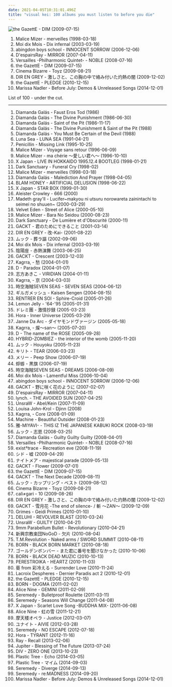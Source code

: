 ```yaml
---
date: 2021-04-05T10:31:01.496Z
title: "visual kei: 100 albums you must listen to before you die"
---
```

![the GazettE - DIM (2009-07-15)](http://coverartarchive.org/release/a54a4387-263e-4799-ba7e-02a2dda3d08c/11228615759-500.jpg "the GazettE - DIM (2009-07-15)")
<ol class="albums">
<li data-cover="http://coverartarchive.org/release/7d3b9817-b46c-46e7-a94a-3675134fbcf9/21937152600-500.jpg" data-tags="visual kei, j-rock" role="button">Malice Mizer - merveilles (1998-03-18)</li>
<li data-cover="https://img.discogs.com/C4OWeeu2VPCD2uGfHBC_42-0UKo=/fit-in/600x580/filters:strip_icc():format(jpeg):mode_rgb():quality(90)/discogs-images/R-619586-1235261403.jpeg.jpg" data-tags="japanese, visual kei, gothic metal" role="button">Moi dix Mois - Dix infernal (2003-03-19)</li>
<li data-cover="http://coverartarchive.org/release/a8ba5788-59d8-42a8-a092-fb2f49d4944e/9667370225-500.jpg" data-tags="japanese, jpop, male vocalists, anime, j-rock, j-pop, boyband, visual kei, jrock, boy band, asian pop" role="button">abingdon boys school - INNOCENT SORROW (2006-12-06)</li>
<li data-cover="https://img.discogs.com/ivlCXvUaRvIfAJN6yQz9l1idr5Q=/fit-in/475x462/filters:strip_icc():format(jpeg):mode_rgb():quality(90)/discogs-images/R-1488527-1230477522.jpeg.jpg" data-tags="visual kei" role="button">D'espairsRay - MIRROR (2007-04-11)</li>
<li data-cover="https://via.placeholder.com/450" data-tags="symphonic metal, power metal" role="button">Versailles -Philharmonic Quintet- - NOBLE (2008-07-16)</li>
<li data-cover="http://coverartarchive.org/release/a54a4387-263e-4799-ba7e-02a2dda3d08c/11228615759-500.jpg" data-tags="visual kei, japanese" role="button">the GazettE - DIM (2009-07-15)</li>
<li data-cover="https://img.discogs.com/UsIoohLu7frF0ud2ko26k4rZIfk=/fit-in/600x539/filters:strip_icc():format(jpeg):mode_rgb():quality(90)/discogs-images/R-2071538-1262365899.jpeg.jpg" data-tags="visual kei, all time favourite" role="button">Cinema Bizarre - Toyz (2009-08-21)</li>
<li data-cover="https://img.discogs.com/cphJ96s0yDGx89i7brUKgACacEI=/fit-in/600x599/filters:strip_icc():format(jpeg):mode_rgb():quality(90)/discogs-images/R-1059678-1188925726.jpeg.jpg" data-tags="japanese, progressive metal, death metal, j-rock, visual kei, progressive death metal, experimental metal" role="button">DIR EN GREY - 激しさと、この胸の中で絡み付いた灼熱の闇 (2009-12-02)</li>
<li data-cover="https://img.discogs.com/r6jgvk3BEotqoG8k0_sDiJzD2f8=/fit-in/300x298/filters:strip_icc():format(jpeg):mode_rgb():quality(90)/discogs-images/R-5703977-1400407453-3941.png.jpg" data-tags="rock, hard rock, progressive rock, alternative metal, addictive, visual kei, the gazette" role="button">the GazettE - PLEDGE (2010-12-15)</li>
<li data-cover="http://coverartarchive.org/release/775528c7-a0fb-45e2-a203-0a401dc233ea/8996753006-500.jpg" data-tags="chillout, pop, emo, female vocalists, dance, epic, easy listening, new age, comedy, humour, j-rock, parody, j-pop, bdsm, porn, what, visual kei, vulgar, brutal death metal, jrock, meme, bollocks, denpa, hipster, true metal, nazi, racist, unoriginal, not music, manowar, weeaboo, swag, chuck norris does not approve, anison, folklore intellectuel, poser, lmao, worst song ever, posers, donald trump, child molester, rechtsrock, guilty, atrocious, no thanks, church of satan, orgy, not experimental, hentai, post-nazi, pitchforkcore, ayn rand, singing cunt, yaoi" role="button">Marissa Nadler - Before July: Demos & Unreleased Songs (2014-12-01)</li>
</ol>
List of 100 - under the cut.
<!-- more -->

_________________

<ol class="albums">
<li data-cover="https://img.discogs.com/jKQngH0u0B6oJ5BnYPJSXk5hbB8=/fit-in/600x600/filters:strip_icc():format(jpeg):mode_rgb():quality(90)/discogs-images/R-395913-1613946678-1455.jpeg.jpg" data-tags="japanese, emo, anime, j-pop, visual kei, hipster, artpop, art pop, folklore intellectuel, hino, satanic metal, misunderstood geniuses, satanic pop, poptron, very intelligent lyrics, pooptron, art poop, hipsterish, not art pop, art pop my ass, crunk, trap, miami bass, crunkcore, disgusting" role="button">
Diamanda Galás - Faust Eros Tod (1986)
</li>
<li data-cover="http://coverartarchive.org/release/09fa6f4a-c38d-4233-8231-5878ec5005d8/21137988505-500.jpg" data-tags="japanese, anime, j-pop, visual kei, folklore intellectuel, poptron, emo, hipster, art pop, pooptron, dark, gothic metal, artpop, hipsterish, not art pop, black metal, pop, jpop, comedy, humour, korean, k-pop, gothic rock, symphonic metal, j-rock, power metal, post-revolutionary pop song, shitty, jrock, meme, lolicore, shite, totec radio, miami bass, idol, achingly intelligent, homosexual intifada, anison, virally yours, crappy, not gothic, unimaginative, hino, not darkwave, not experimental, misunderstood geniuses, idol pop" role="button">
Diamanda Galás - The Divine Punishment (1986-06-30)
</li>
<li data-cover="https://img.discogs.com/yHwZwD0T0RIQCxtlfE9ZaoGMymM=/fit-in/600x600/filters:strip_icc():format(jpeg):mode_rgb():quality(90)/discogs-images/R-10038013-1490538826-1641.jpeg.jpg" data-tags="japanese, emo, anime, j-pop, visual kei, hipster, artpop, art pop, folklore intellectuel, poptron, pooptron, hino, satanic metal, misunderstood geniuses, satanic pop, very intelligent lyrics, hipsterish, not art pop, art poop, miami bass, art pop my ass" role="button">
Diamanda Galás - Saint of the Pit (1986-11-17)
</li>
<li data-cover="http://coverartarchive.org/release/d39ebe0f-221f-4192-bb10-a2dac2f35522/21099978933-500.jpg" data-tags="visual kei, japanese, emo, anime, j-pop, hipster, folklore intellectuel, not art pop, shite, poptron, pop, comedy, korean, k-pop, power metal, spammers, spam, bland, spammer, spamcore, anison, not experimental, bore, i should kill myself for listening to this, not art, i hate myself for listening to this, pooptron" role="button">
Diamanda Galás - The Divine Punishment & Saint of the Pit (1988)
</li>
<li data-cover="http://coverartarchive.org/release/1102cf25-c030-4a9f-98c4-b8aa689e7ea3/5512475148-500.jpg" data-tags="visual kei, japanese, anime, j-pop, hipster, emo, folklore intellectuel, pop, anison, not experimental, poptron, not art pop" role="button">
Diamanda Galás - You Must Be Certain of the Devil (1988)
</li>
<li data-cover="https://img.discogs.com/gn_FcsRZggCXI3AXv8ThkGEo7DM=/fit-in/600x600/filters:strip_icc():format(jpeg):mode_rgb():quality(90)/discogs-images/R-4512144-1527738307-1128.jpeg.jpg" data-tags="j-rock, visual kei, jrock" role="button">
Luna Sea - LUNA SEA (1991-04-21)
</li>
<li data-cover="https://img.discogs.com/U6e4h5ZvIDwZQogI6dHiWx6QbYk=/fit-in/400x351/filters:strip_icc():format(jpeg):mode_rgb():quality(90)/discogs-images/R-15663480-1595490960-7515.jpeg.jpg" data-tags="rock, japanese, 90s, asian, male vocalists, j-rock, visual kei, music i own" role="button">
Penicillin - Missing Link (1995-10-25)
</li>
<li data-cover="http://coverartarchive.org/release/3df11889-ccad-4648-a5ee-dc5263c70a5c/11852476105-500.jpg" data-tags="goth, gothic, j-rock, visual kei, malice mizer" role="button">
Malice Mizer - Voyage sans retour (1996-06-09)
</li>
<li data-cover="http://coverartarchive.org/release/041d34d2-d458-4df4-b4f1-057d5f87ecd8/21937028068-500.jpg" data-tags="french, classical, japanese, j-rock, visual kei, gackt" role="button">
Malice Mizer - ma chérie ～愛しい君へ～ (1996-10-10)
</li>
<li data-cover="https://img.discogs.com/bmBVbI2fRTQkwkq9ZoUncBoe3ko=/fit-in/540x493/filters:strip_icc():format(jpeg):mode_rgb():quality(90)/discogs-images/R-3763116-1343408204-7156.jpeg.jpg" data-tags="japanese, japanese rock, j-rock, visual kei, jrock, visual key" role="button">
X Japan - LIVE IN HOKKAIDO 1995.12.4 BOOTLEG (1998-01-21)
</li>
<li data-cover="http://coverartarchive.org/release/4747688c-7dfa-449e-8f3c-230d15efb809/22396052125-500.jpg" data-tags="chillout, pop, japanese, emo, female vocalists, dance, cute, epic, easy listening, gothic, new age, comedy, ethereal, humour, anime, dark ambient, j-rock, parody, j-pop, relax, halloween, bdsm, porn, what, based, visual kei, vulgar, brutal death metal, jrock, meme, bollocks, denpa, hipster, true metal, joke, lucifer, the only true metal of steel, pretentious bullshit, doujin, nazi, racist, unoriginal, not music, wannabe, manowar, weeaboo, swag, chuck norris does not approve, fuck that shit, kawaii, 4chan, anison, folklore intellectuel, poser, lmao, worst song ever, posers, lgbt, doujin ongaku, true metal of steel, donald trump, child molester, rechtsrock" role="button">
Dark Sanctuary - Funeral Cry (1998-02)
</li>
<li data-cover="http://coverartarchive.org/release/7d3b9817-b46c-46e7-a94a-3675134fbcf9/21937152600-500.jpg" data-tags="visual kei, j-rock" role="button">
Malice Mizer - merveilles (1998-03-18)
</li>
<li data-cover="https://img.discogs.com/JE0Pzf3zOz0qb3CnC8yLkprFWXM=/fit-in/599x600/filters:strip_icc():format(jpeg):mode_rgb():quality(90)/discogs-images/R-2049201-1260820079.jpeg.jpg" data-tags="japanese, anime, j-pop, visual kei, emo, hipster, hino, very intelligent lyrics, korean, k-pop, artpop, art pop, folklore intellectuel, satanic pop, poptron, not art pop, pooptron" role="button">
Diamanda Galás - Malediction And Prayer (1998-04-05)
</li>
<li data-cover="http://coverartarchive.org/release/6517e9ba-228a-4b42-b9b8-cc46d5343f4e/15841436703-500.jpg" data-tags="noise, electronic, japanese, goth, ambient, experimental, electro, industrial, gothic, techno, progressive, japan, j-rock, halloween, visual kei, veterans, j-electro, j-goth, j-industrial" role="button">
BLAM HONEY - ARTIFICIAL DELUSION (1998-06-22)
</li>
<li data-cover="https://img.discogs.com/bmBVbI2fRTQkwkq9ZoUncBoe3ko=/fit-in/540x493/filters:strip_icc():format(jpeg):mode_rgb():quality(90)/discogs-images/R-3763116-1343408204-7156.jpeg.jpg" data-tags="metal, japanese, speed metal, visual kei" role="button">
X Japan - STAR BOX (1999-01-30)
</li>
<li data-cover="http://coverartarchive.org/release/30478470-0496-4cec-8668-863f746eca95/7737401972-500.jpg" data-tags="pop, japanese, emo, female vocalists, dance, easy listening, new age, comedy, humour, anime, j-rock, parody, j-pop, bdsm, porn, what, visual kei, vulgar, brutal death metal, jrock, meme, illuminati, bollocks, denpa, hipster, true metal, nazi, racist, disgusting, unoriginal, not music, manowar, weeaboo, chuck norris does not approve, anison, folklore intellectuel, lmao, worst song ever, donald trump, no thanks, church of satan, orgy, not experimental, hentai, spelling lobotomy correctly, pitchforkcore, ayn rand, singing cunt, yaoi, more talented than miley cyrus, genius my ass, mag es von hinten, amatue" role="button">
Aleister Crowley - 666 (2000)
</li>
<li data-cover="https://img.discogs.com/761aWlFBTV4bfQwof1JVsdC-9Xs=/fit-in/599x666/filters:strip_icc():format(jpeg):mode_rgb():quality(90)/discogs-images/R-4971825-1380991890-6932.jpeg.jpg" data-tags="visual kei, haruka" role="button">
Madeth gray'll - Lucifer~makyou ni utsuru norowareta zainintachi to seimei no shuuen~ (2000-03-29)
</li>
<li data-cover="https://img.discogs.com/lpojEgeUmw6B0THe9iOHHgw-OlQ=/fit-in/338x339/filters:strip_icc():format(jpeg):mode_rgb():quality(90)/discogs-images/R-590957-1135641829.jpeg.jpg" data-tags="electronic, darkwave, visual kei" role="button">
Velvet Eden - Street of Alice (2000-05-10)
</li>
<li data-cover="http://coverartarchive.org/release/9331eb4e-8cd0-4ac7-9c3b-6ecba5766de8/10337890844-500.jpg" data-tags="gothic, visual kei, neoclassical" role="button">
Malice Mizer - Bara No Seidou (2000-08-23)
</li>
<li data-cover="http://coverartarchive.org/release/b7da4b4f-31ae-408f-87de-18cf8fe8a4c7/22396327500-500.jpg" data-tags="gothic, neoclassical darkwave, ethereal, darkwave" role="button">
Dark Sanctuary - De Lumière et d'Obscurité (2000-11)
</li>
<li data-cover="https://img.discogs.com/Vj3TukFvs6zz--uCXJXtgEiLBoA=/fit-in/600x600/filters:strip_icc():format(jpeg):mode_rgb():quality(90)/discogs-images/R-3061945-1366202611-8370.jpeg.jpg" data-tags="japanese, instrumental, jpop, asian, male vocalists, j-rock, j-pop, visual kei, gackt, asian music, asian pop, cube, favourite single, kimi no tameni dekiru koto" role="button">
GACKT - 君のためにできること (2001-03-14)
</li>
<li data-cover="http://coverartarchive.org/release/4fdb0459-cf9b-48d7-9bf9-13c9145c50a1/16166142936-500.jpg" data-tags="remix, visual kei" role="button">
DIR EN GREY - 改-Kai- (2001-08-22)
</li>
<li data-cover="https://img.discogs.com/USydrwKp4ZXsS1MwQ4ER9_tEKEw=/fit-in/600x596/filters:strip_icc():format(jpeg):mode_rgb():quality(90)/discogs-images/R-16278016-1606460378-9188.jpeg.jpg" data-tags="rock, japanese, j-rock, visual kei" role="button">
ムック - 葬ラ謳 (2002-09-06)
</li>
<li data-cover="https://img.discogs.com/C4OWeeu2VPCD2uGfHBC_42-0UKo=/fit-in/600x580/filters:strip_icc():format(jpeg):mode_rgb():quality(90)/discogs-images/R-619586-1235261403.jpeg.jpg" data-tags="japanese, visual kei, gothic metal" role="button">
Moi dix Mois - Dix infernal (2003-03-19)
</li>
<li data-cover="http://coverartarchive.org/release/c003301d-b01a-4dca-b163-9e9362851aea/8516910427-500.jpg" data-tags="heavy metal, metal, japanese, jpop, asian, band, j-rock, j-pop, visual kei, female fronted, jrock, group, asian music, asian rock, asian pop" role="button">
陰陽座 - 赤熱演舞 (2003-06-25)
</li>
<li data-cover="https://img.discogs.com/Vj3TukFvs6zz--uCXJXtgEiLBoA=/fit-in/600x600/filters:strip_icc():format(jpeg):mode_rgb():quality(90)/discogs-images/R-3061945-1366202611-8370.jpeg.jpg" data-tags="j-rock" role="button">
GACKT - Crescent (2003-12-03)
</li>
<li data-cover="http://coverartarchive.org/release/227342fd-3e0b-4517-b912-25563b21fce3/9683960213-500.jpg" data-tags="rock, japanese, japan, male vocalists, j-rock, visual kei, angura kei, neo japanesque" role="button">
Kagrra, - 愁 (2004-01-01)
</li>
<li data-cover="https://via.placeholder.com/450" data-tags="romantic, haunting, nostalgic, dramatic, j-rock, visual kei, batcave music, vampy goodness" role="button">
D - Paradox (2004-01-07)
</li>
<li data-cover="http://coverartarchive.org/release/6869900f-c9e4-4de7-9dcc-d61ce61218f6/17762943264-500.jpg" data-tags="rock, country, hardcore, quiet storm, funk, new age, 90s, energetic, edgy, skinhead, ethereal, indie folk, kids, 4ad, 00s, gothic rock, princess, j-rock, musik, music box, neo-soul, chaotic hardcore, politics, fucking awesome, meh, rac, 10s, rihanna, female singer-songwriter, visual kei, female singer-songwriters, thieves, thief, brutal death metal, j-rap, india, madonna, neoclassical, always, old, revolutionary, mittelalter, medieval folk, alice, plagiarism, yellow, wonder, never, nobody, pigs, 30s, salvation, 20s, derby, unknown, goddess, embarrassing, norwegian black metal, forgettable, male singer-songwriters, groundbreaking, fine, oi, operatic, plagiarist, rape, rotten, walkman, vegan, darkcore, pig, purple, male singer-songwriter, pizza metal, cloud rap, sloppy, liar, disgusting, not music, piggy" role="button">
志方あきこ - VIRIDIAN (2004-01-11)
</li>
<li data-cover="http://coverartarchive.org/release/1c852f43-0ef6-4bef-8896-04e487f72e80/5051525778-500.jpg" data-tags="rock, japanese, japan, male vocalists, j-rock, visual kei, angura kei, neo japanesque" role="button">
Kagrra, - 京 (2004-03-03)
</li>
<li data-cover="https://via.placeholder.com/450" data-tags="j-rock, power metal, visual kei" role="button">
時空海賊SEVEN SEAS - SEVEN SEAS (2004-06-12)
</li>
<li data-cover="https://via.placeholder.com/450" data-tags="symphonic metal, j-rock, visual kei, jmetal" role="button">
ギルガメッシュ - Kaisen Sengen (2004-08-15)
</li>
<li data-cover="https://img.discogs.com/wPodZHmO-xWYYjJnpB-Rw_GQH4k=/fit-in/359x360/filters:strip_icc():format(jpeg):mode_rgb():quality(90)/discogs-images/R-5700828-1400320562-5884.jpeg.jpg" data-tags="japanese, hard rock, visual kei, jrock, rentrer en soi" role="button">
RENTRER EN SOI - Sphire-Croid (2005-01-26)
</li>
<li data-cover="http://coverartarchive.org/release/cbb9cd2c-6cb4-34f6-b0cc-cd8cc63bf06d/3431742462-500.jpg" data-tags="electronica" role="button">
Lemon Jelly - '64-'95 (2005-01-31)
</li>
<li data-cover="https://via.placeholder.com/450" data-tags="indie, rock, japanese, asian, male vocalists, 00s, visual kei, j-indie, japanese traditions" role="button">
ドレミ團 - 激情抄録 (2005-03-23)
</li>
<li data-cover="https://via.placeholder.com/450" data-tags="industrial, dark electro, darkwave, visual kei" role="button">
Hora - Inner Universe (2005-03-29)
</li>
<li data-cover="https://via.placeholder.com/450" data-tags="japanese, jpop, asian, band, male vocalists, j-rock, j-pop, visual kei, jrock, group, boy band, asian music, asian rock, asian pop" role="button">
Janne Da Arc - ダイヤモンドヴァージン (2005-05-18)
</li>
<li data-cover="http://coverartarchive.org/release/e55f5af3-6f7b-3423-9e5a-623d13f35383/5051651808-500.jpg" data-tags="rock, japanese, japan, male vocalists, j-rock, visual kei, angura kei, neo japanesque" role="button">
Kagrra, - 燦～san～ (2005-07-20)
</li>
<li data-cover="http://coverartarchive.org/release/141345b2-075d-4265-a9aa-79f305776eed/10523936141-500.jpg" data-tags="j-rock, visual kei" role="button">
D - The name of the ROSE (2005-09-28)
</li>
<li data-cover="https://via.placeholder.com/450" data-tags="female vocalists, j-rock, visual kei" role="button">
HYBRID-ZOMBIEZ - the interior of the womb (2005-11-20)
</li>
<li data-cover="https://img.discogs.com/USydrwKp4ZXsS1MwQ4ER9_tEKEw=/fit-in/600x596/filters:strip_icc():format(jpeg):mode_rgb():quality(90)/discogs-images/R-16278016-1606460378-9188.jpeg.jpg" data-tags="visual kei, jrock" role="button">
ムック - Houyoku (2005-11-23)
</li>
<li data-cover="https://via.placeholder.com/450" data-tags="japanese, male vocalists, j-rock, j-pop, visual kei, asian music, asian rock" role="button">
キリト - TEAR (2006-03-23)
</li>
<li data-cover="https://img.discogs.com/TEBx6QhEbKgAX8aculEqNkQMSZo=/fit-in/600x539/filters:strip_icc():format(jpeg):mode_rgb():quality(90)/discogs-images/R-7549698-1443806719-3031.gif.jpg" data-tags="j-rock, visual kei" role="button">
メリー - Peep Show (2006-07-19)
</li>
<li data-cover="http://coverartarchive.org/release/c7b6db14-c965-4eba-b260-8c56ac8013f9/4469843866-500.jpg" data-tags="rock, visual kei, jrock" role="button">
蜉蝣 - 黒旗 (2006-07-19)
</li>
<li data-cover="https://via.placeholder.com/450" data-tags="j-rock, power metal, visual kei" role="button">
時空海賊SEVEN SEAS - DREAMS (2006-08-09)
</li>
<li data-cover="http://coverartarchive.org/release/cd1479ad-797a-4395-80d2-86846f39dafc/20532147857-500.jpg" data-tags="metal, symphonic metal, visual kei" role="button">
Moi dix Mois - Lamentful Miss (2006-10-04)
</li>
<li data-cover="http://coverartarchive.org/release/a8ba5788-59d8-42a8-a092-fb2f49d4944e/9667370225-500.jpg" data-tags="japanese, jpop, male vocalists, anime, j-rock, j-pop, boyband, visual kei, jrock, boy band, asian pop" role="button">
abingdon boys school - INNOCENT SORROW (2006-12-06)
</li>
<li data-cover="https://via.placeholder.com/450" data-tags="japanese, jpop, asian, male vocalists, j-pop, visual kei, asian music, asian pop" role="button">
GACKT - 野に咲く花のように (2007-02-07)
</li>
<li data-cover="https://img.discogs.com/ivlCXvUaRvIfAJN6yQz9l1idr5Q=/fit-in/475x462/filters:strip_icc():format(jpeg):mode_rgb():quality(90)/discogs-images/R-1488527-1230477522.jpeg.jpg" data-tags="visual kei" role="button">
D'espairsRay - MIRROR (2007-04-11)
</li>
<li data-cover="http://coverartarchive.org/release/95053137-127c-4051-85e7-5b1c7b6b64a4/3436545323-500.jpg" data-tags="metal, japanese, j-rock, visual kei" role="button">
lynch. - THE AVOIDED SUN (2007-04-25)
</li>
<li data-cover="https://via.placeholder.com/450" data-tags="metal, rock, japanese, hard rock, visual kei" role="button">
UnsraW - Abel/Kein (2007-11-09)
</li>
<li data-cover="http://coverartarchive.org/release/9272f848-7891-4a95-b0e4-e0ed4e0df392/1772807792-500.jpg" data-tags="noise, hip-hop, pop, japanese, emo, folk, rap, dance, epic, gothic, techno, edgy, noise pop, jpop, comedy, asian, ethereal, darkwave, calming, satanic, game, anime, world fusion, video game music, j-pop, healing, emocore, amateur, ritual, fantasy, visual kei, gabber, enya, trash metal, heavenly voices, sailor moon, seiyuu, girl group, trump, progressive folk, lyrical genius, lolicore, japanoise, vgm, cowboy bebop, mtv, magical, not jazz, hipster, idol, ar tonelico, rpg, dead can dance, achingly intelligent, loreena mckennitt, anime music, wannabe, nicki minaj, fucking terrible, naruto, maaya sakamoto, evangelion, dragon ball, anison, kotoko, bad italian, pitchfork, hates america, bad vocals, poser" role="button">
Louisa John-Krol - Djinn (2008)
</li>
<li data-cover="http://coverartarchive.org/release/ae6aca30-f982-3104-8cf0-3eae112f4e0d/5051736126-500.jpg" data-tags="rock, japanese, asian, male vocalists, 00s, j-rock, visual kei" role="button">
Kagrra, - Core (2008-01-09)
</li>
<li data-cover="https://img.discogs.com/RHk8FibEfHc7xyskyTpQ5c5PM_A=/fit-in/536x539/filters:strip_icc():format(jpeg):mode_rgb():quality(90)/discogs-images/R-16099146-1603401871-8480.jpeg.jpg" data-tags="rock, japanese, asian, male vocalists, 00s, visual kei" role="button">
Machine - Beautiful Outsider (2008-01-23)
</li>
<li data-cover="https://via.placeholder.com/450" data-tags="rock, visual kei" role="button">
雅-MIYAVI- - THIS IZ THE JAPANESE KABUKI ROCK (2008-03-19)
</li>
<li data-cover="https://img.discogs.com/USydrwKp4ZXsS1MwQ4ER9_tEKEw=/fit-in/600x596/filters:strip_icc():format(jpeg):mode_rgb():quality(90)/discogs-images/R-16278016-1606460378-9188.jpeg.jpg" data-tags="heavy metal, rock, japanese, alternative rock, indie rock, hard rock, experimental rock, energetic, alternative metal, asian, confident, aggressive, fiery, freewheeling, dramatic, uplifting, male vocalists, 00s, visual kei, motivation, swaggering, lively, visceral, sprawling, boisterous, guys night out, street-smart, hanging out, rambunctious, alternative indie-rock" role="button">
ムック - 志恩 (2008-03-25)
</li>
<li data-cover="http://coverartarchive.org/release/1d051e16-4d7e-4416-b0d6-e76a2a050280/2324205715-500.jpg" data-tags="japanese, emo, anime, j-pop, visual kei, hipster, folklore intellectuel, hino, poptron, hipsterish, not art pop, pooptron, crunk, miami bass, artpop, art pop, satanic metal, misunderstood geniuses, satanic pop, very intelligent lyrics, art pop my ass, art poop, black metal, pop, dark, schlager, russian, jpop, comedy, gothic metal, brazilian, humour, korean, k-pop, female vocalist, gothic rock, symphonic metal, j-rock, trap, power metal, post-revolutionary pop song, shitty, sucks, brutal death metal, jrock, meme, spammers, spam, shame, lolicore, bland" role="button">
Diamanda Galás - Guilty Guilty Guilty (2008-04-01)
</li>
<li data-cover="https://via.placeholder.com/450" data-tags="symphonic metal, power metal" role="button">
Versailles -Philharmonic Quintet- - NOBLE (2008-07-16)
</li>
<li data-cover="http://coverartarchive.org/release/23824559-8c35-47a7-bdc3-ad4de039704c/28671689766-500.jpg" data-tags="visual kei" role="button">
exist†trace - Recreation eve (2008-11-19)
</li>
<li data-cover="http://coverartarchive.org/release/52a0adff-176a-422a-afd3-f5e6fae80d1a/13636849714-500.jpg" data-tags="japanese, jpop, asian, band, male vocalists, j-rock, j-pop, visual kei, jrock, group, boy band, asian music, asian rock, asian pop, music i own" role="button">
シド - 嘘 (2009-04-29)
</li>
<li data-cover="http://coverartarchive.org/release/f82e7275-dc70-4a40-b10a-dbbb4a5a24d5/9910089218-500.jpg" data-tags="japanese, jpop, asian, band, male vocalists, j-rock, j-pop, visual kei, jrock, group, boy band, asian music, asian rock, asian pop" role="button">
ナイトメア - majestical parade (2009-05-13)
</li>
<li data-cover="https://via.placeholder.com/450" data-tags="rock, instrumental, instrumental rock, rock pop, j-rock, visual kei" role="button">
GACKT - Flower (2009-07-01)
</li>
<li data-cover="http://coverartarchive.org/release/a54a4387-263e-4799-ba7e-02a2dda3d08c/11228615759-500.jpg" data-tags="visual kei, japanese" role="button">
the GazettE - DIM (2009-07-15)
</li>
<li data-cover="https://via.placeholder.com/450" data-tags="japanese, jpop, male vocalists, j-rock, j-pop, visual kei, jrock, tokusatsu, kamen rider, asian music, asian pop, masked rider" role="button">
GACKT - The Next Decade (2009-08-11)
</li>
<li data-cover="https://img.discogs.com/USydrwKp4ZXsS1MwQ4ER9_tEKEw=/fit-in/600x596/filters:strip_icc():format(jpeg):mode_rgb():quality(90)/discogs-images/R-16278016-1606460378-9188.jpeg.jpg" data-tags="rock, japanese, asian, male vocalists, compilation, 00s, j-rock, visual kei" role="button">
ムック - カップリング・ベスト (2009-08-12)
</li>
<li data-cover="https://img.discogs.com/UsIoohLu7frF0ud2ko26k4rZIfk=/fit-in/600x539/filters:strip_icc():format(jpeg):mode_rgb():quality(90)/discogs-images/R-2071538-1262365899.jpeg.jpg" data-tags="visual kei, all time favourite" role="button">
Cinema Bizarre - Toyz (2009-08-21)
</li>
<li data-cover="https://img.discogs.com/xjkgTyrmw3rS2yGE6_-9jsd5_d4=/fit-in/600x600/filters:strip_icc():format(jpeg):mode_rgb():quality(90)/discogs-images/R-11878700-1523980236-6097.jpeg.jpg" data-tags="j-rock, visual kei, eroguro" role="button">
cali≠gari - 10 (2009-08-26)
</li>
<li data-cover="https://img.discogs.com/cphJ96s0yDGx89i7brUKgACacEI=/fit-in/600x599/filters:strip_icc():format(jpeg):mode_rgb():quality(90)/discogs-images/R-1059678-1188925726.jpeg.jpg" data-tags="japanese, progressive metal, death metal, j-rock, visual kei, progressive death metal, experimental metal" role="button">
DIR EN GREY - 激しさと、この胸の中で絡み付いた灼熱の闇 (2009-12-02)
</li>
<li data-cover="https://via.placeholder.com/450" data-tags="japanese, jpop, asian, male vocalists, j-pop, visual kei, asian music, asian pop" role="button">
GACKT - 雪月花 -The end of silence- / 斬 ～ZAN～ (2009-12-09)
</li>
<li data-cover="http://coverartarchive.org/release/65a811b8-8b98-4642-8f25-48586fa93b10/8138480397-500.jpg" data-tags="experimental, dream pop, electronic, darkwave" role="button">
Grimes - Geidi Primes (2010-01-10)
</li>
<li data-cover="https://via.placeholder.com/450" data-tags="metal, japanese, japanese rock, j-rock, visual kei, jrock, japanese music" role="button">
DELUHI - REVOLVER BLAST (2010-03-24)
</li>
<li data-cover="https://img.discogs.com/cAC8aeOU4DLFnIXwYVzjz8HBYxI=/fit-in/267x266/filters:strip_icc():format(jpeg):mode_rgb():quality(90)/discogs-images/R-2255474-1272646192.png.jpg" data-tags="metal, japanese, alternative, alternative rock, alternative metal, nu metal, visual kei" role="button">
UnsraW - GUILTY (2010-04-21)
</li>
<li data-cover="https://img.discogs.com/tdsWzz7t4R9YFxCnzy2eOj3xEdc=/fit-in/600x592/filters:strip_icc():format(jpeg):mode_rgb():quality(90)/discogs-images/R-11579010-1518849825-3122.jpeg.jpg" data-tags="heavy metal, rock, japanese, anime, j-rock, j-pop, visual kei" role="button">
9mm Parabellum Bullet - Revolutionary (2010-04-21)
</li>
<li data-cover="https://via.placeholder.com/450" data-tags="metal, rock, visual kei" role="button">
新興宗教楽団NoGoD - 欠片 (2010-08-04)
</li>
<li data-cover="https://img.discogs.com/iNcAO-9QUKmvqxQE3HCkXYeqN8o=/fit-in/337x370/filters:strip_icc():format(jpeg):mode_rgb():quality(90)/discogs-images/R-1844869-1247363523.jpeg.jpg" data-tags="electronic, japanese, electro, synthpop, j-rock, visual kei" role="button">
T.M.Revolution - Naked arms / SWORD SUMMIT (2010-08-11)
</li>
<li data-cover="https://img.discogs.com/yMC2EfPMi9qmfJZr86Rqa1mc408=/fit-in/600x600/filters:strip_icc():format(jpeg):mode_rgb():quality(90)/discogs-images/R-8810807-1469267495-6731.jpeg.jpg" data-tags="metal, japanese, j-rock, visual kei, jrock, jh" role="button">
BORN - BLACK BORN MARKET (2010-08-18)
</li>
<li data-cover="https://via.placeholder.com/450" data-tags="japanese, jpop, male vocalists, funny, j-rock, j-pop, visual kei, jrock, boy band, visual-kei, asian pop" role="button">
ゴールデンボンバー - また君に番号を聞けなかった (2010-10-06)
</li>
<li data-cover="https://via.placeholder.com/450" data-tags="metal, japanese, j-rock, visual kei, jrock" role="button">
BORN - BLACK DEAD MUZIC (2010-10-13)
</li>
<li data-cover="https://via.placeholder.com/450" data-tags="metal, rock, japanese, j-rock, visual kei, jrock" role="button">
PERESTROIKA - HEAЯTZ (2010-11-03)
</li>
<li data-cover="https://via.placeholder.com/450" data-tags="japanese, jpop, asian, male vocalists, j-rock, j-pop, visual kei, jrock, asian music, asian pop" role="button">
葵 from 彩冷える - Surrender Love (2010-11-24)
</li>
<li data-cover="https://via.placeholder.com/450" data-tags="classical, instrumental, ambient, instrumental rock, visual kei" role="button">
Lacroix Despheres - Dernier Paradis act 2 (2010-12-01)
</li>
<li data-cover="https://img.discogs.com/r6jgvk3BEotqoG8k0_sDiJzD2f8=/fit-in/300x298/filters:strip_icc():format(jpeg):mode_rgb():quality(90)/discogs-images/R-5703977-1400407453-3941.png.jpg" data-tags="rock, hard rock, progressive rock, alternative metal, addictive, visual kei, the gazette" role="button">
the GazettE - PLEDGE (2010-12-15)
</li>
<li data-cover="https://img.discogs.com/a6SjFXf5hI_G9LUGHp4q2GEJ6mk=/fit-in/500x515/filters:strip_icc():format(jpeg):mode_rgb():quality(90)/discogs-images/R-5956739-1407342277-3988.jpeg.jpg" data-tags="metal, japanese, j-rock, visual kei, jrock" role="button">
BORN - DOGMA (2011-02-02)
</li>
<li data-cover="http://coverartarchive.org/release/fe73d2d9-0b12-4d80-8d64-a33553bc895f/2017582819-500.jpg" data-tags="j-rock, visual kei" role="button">
Alice Nine - GEMINI (2011-02-09)
</li>
<li data-cover="http://coverartarchive.org/release/4c5447ce-7fc5-4aa4-9550-84b61c0bcf74/1554394292-500.jpg" data-tags="rock, alternative rock, visual kei, seremedy" role="button">
Seremedy - Bulletproof Roulette (2011-03-11)
</li>
<li data-cover="https://via.placeholder.com/450" data-tags="metalcore, metal, rock, alternative rock, alternative metal, visual kei, seremedy" role="button">
Seremedy - Seasons Will Change (2011-04-08)
</li>
<li data-cover="http://coverartarchive.org/release/2932d3cd-d5ec-483b-b86a-80bb30425581/23511587899-500.jpg" data-tags="japanese, jpop, asian, male vocalists, anime, ballad, j-rock, j-pop, visual kei, jrock, group, asian music, asian pop" role="button">
X Japan - Scarlet Love Song -BUDDHA MIX- (2011-06-08)
</li>
<li data-cover="https://via.placeholder.com/450" data-tags="japanese, male vocalists, j-rock, j-pop, visual kei, boy band, asian rock, asian pop" role="button">
Alice Nine - 虹の雪 (2011-12-21)
</li>
<li data-cover="https://via.placeholder.com/450" data-tags="visual kei, sweet memories, matenrou opera" role="button">
摩天楼オペラ - Justice (2012-03-07)
</li>
<li data-cover="https://img.discogs.com/-Mbg0XsKawJTowHgHFajd1faos0=/fit-in/600x600/filters:strip_icc():format(jpeg):mode_rgb():quality(90)/discogs-images/R-17801848-1615533266-5904.jpeg.jpg" data-tags="rock, japanese, male vocalists, j-rock, visual kei, aivie" role="button">
ユナイト - AIVIE (2012-03-28)
</li>
<li data-cover="http://coverartarchive.org/release/c17f0ef1-0da1-48c4-b8e5-c07e5908c2be/1509495723-500.jpg" data-tags="metalcore, metal, rock, alternative metal, post-hardcore, visual kei, seremedy" role="button">
Seremedy - NO ESCAPE (2012-07-18)
</li>
<li data-cover="https://via.placeholder.com/450" data-tags="electronica, japanese, ebm, visual kei" role="button">
Hora - TYRANT (2012-11-16)
</li>
<li data-cover="https://via.placeholder.com/450" data-tags="japanese, female vocalists, jpop, anime, j-rock, j-pop, visual kei, angura kei, asian pop" role="button">
Ray - Recall (2013-02-06)
</li>
<li data-cover="http://coverartarchive.org/release/3156d2fb-d6cc-475e-834f-31473f215ef0/6771925019-500.jpg" data-tags="japanese, visual kei" role="button">
Jupiter - Blessing of The Future (2013-07-24)
</li>
<li data-cover="http://coverartarchive.org/release/69a1faf8-6c1e-466d-8967-8865e714e6ad/7641859006-500.jpg" data-tags="japan, j-rock, visual kei" role="button">
DIV - ZERO ONE (2013-10-23)
</li>
<li data-cover="https://img.discogs.com/cfc9e7fd50d7c9c08931869b95f6849a01d0635d/images/spacer.gif" data-tags="rock, japanese, visual kei, jrock" role="button">
Plastic Tree - Echo (2014-03-05)
</li>
<li data-cover="https://img.discogs.com/uJPmxSmchn12zUCzSWzWsPEhh70=/fit-in/300x300/filters:strip_icc():format(jpeg):mode_rgb():quality(90)/discogs-images/R-13530550-1555957454-8924.jpeg.jpg" data-tags="rock, japan, visual kei, jrock, plastic tree" role="button">
Plastic Tree - マイム (2014-09-03)
</li>
<li data-cover="http://coverartarchive.org/release/f3de3eae-2f17-470e-904e-2ef22c628aef/8310007863-500.jpg" data-tags="metalcore, metal, pop, rock, visual kei, visual rock, neo visual, seremedy" role="button">
Seremedy - Diverge (2014-09-13)
</li>
<li data-cover="http://coverartarchive.org/release/8b86217a-997c-4baa-8431-9efd7368d148/8474153660-500.jpg" data-tags="metalcore, metal, rock, visual kei, visual rock, seremedy" role="button">
Seremedy - re:MADNESS (2014-09-20)
</li>
<li data-cover="http://coverartarchive.org/release/775528c7-a0fb-45e2-a203-0a401dc233ea/8996753006-500.jpg" data-tags="chillout, pop, emo, female vocalists, dance, epic, easy listening, new age, comedy, humour, j-rock, parody, j-pop, bdsm, porn, what, visual kei, vulgar, brutal death metal, jrock, meme, bollocks, denpa, hipster, true metal, nazi, racist, unoriginal, not music, manowar, weeaboo, swag, chuck norris does not approve, anison, folklore intellectuel, poser, lmao, worst song ever, posers, donald trump, child molester, rechtsrock, guilty, atrocious, no thanks, church of satan, orgy, not experimental, hentai, post-nazi, pitchforkcore, ayn rand, singing cunt, yaoi" role="button">
Marissa Nadler - Before July: Demos & Unreleased Songs (2014-12-01)
</li>
</ol>